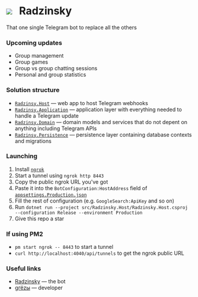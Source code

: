 # ![](https://i.imgur.com/jM8yQCt.png)  Radzinsky
That one single Telegram bot to replace all the others

### Upcoming updates
- Group management
- Group games
- Group vs group chatting sessions
- Personal and group statistics

### Solution structure
- [`Radzinsy.Host`](src/Radzinsky.Host) — web app to host Telegram webhooks
- [`Radzinsy.Application`](src/Radzinsky.Application) — application layer with everything needed to handle a Telegram update
- [`Radzinsy.Domain`](src/Radzinsky.Domain) — domain models and services that do not depent on anything including Telegram APIs
- [`Radzinsy.Persistence`](src/Radzinsky.Persistence) — persistence layer containing database contexts and migrations

### Launching
1. Install [`ngrok`](https://ngrok.com/docs/getting-started)
1. Start a tunnel using `ngrok http 8443`
1. Copy the public ngrok URL you've got
1. Paste it into the `BotConfiguration:HostAddress` field of [`appsettings.Production.json`](src/Radzinsky.Host/appsettings.Production.json)
1. Fill the rest of configuration (e.g. `GoogleSearch:ApiKey` and so on)
1. Run `dotnet run --project src/Radzinsky.Host/Radzinsky.Host.csproj --configuration Release --environment Production`
1. Give this repo a star

### If using PM2
- `pm start ngrok -- 8443` to start a tunnel
- `curl http://localhost:4040/api/tunnels` to get the ngrok public URL

### Useful links
- [Radzinsky](https://t.me/radzinsky_bot) — the bot
- [gгёzы](https://t.me/undrcrxwn) — developer
